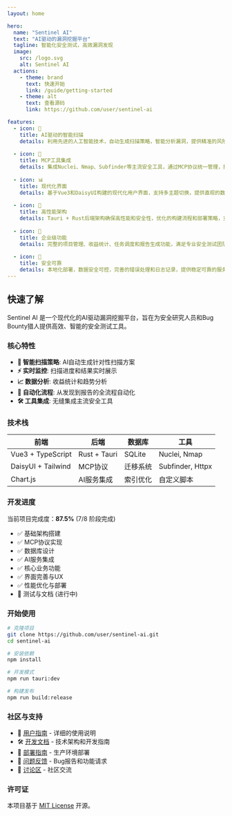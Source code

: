 ```yaml
---
layout: home

hero:
  name: "Sentinel AI"
  text: "AI驱动的漏洞挖掘平台"
  tagline: 智能化安全测试，高效漏洞发现
  image:
    src: /logo.svg
    alt: Sentinel AI
  actions:
    - theme: brand
      text: 快速开始
      link: /guide/getting-started
    - theme: alt
      text: 查看源码
      link: https://github.com/user/sentinel-ai

features:
  - icon: 🤖
    title: AI驱动的智能扫描
    details: 利用先进的人工智能技术，自动生成扫描策略，智能分析漏洞，提供精准的风险评估和修复建议。
  
  - icon: 🔧
    title: MCP工具集成
    details: 集成Nuclei、Nmap、Subfinder等主流安全工具，通过MCP协议统一管理，提供标准化的工具调用接口。
  
  - icon: 📊
    title: 现代化界面
    details: 基于Vue3和DaisyUI构建的现代化用户界面，支持多主题切换，提供直观的数据可视化和用户体验。
  
  - icon: 🚀
    title: 高性能架构
    details: Tauri + Rust后端架构确保高性能和安全性，优化的构建流程和部署策略，支持跨平台运行。
  
  - icon: 💼
    title: 企业级功能
    details: 完整的项目管理、收益统计、任务调度和报告生成功能，满足专业安全测试团队的需求。
  
  - icon: 🔐
    title: 安全可靠
    details: 本地化部署，数据安全可控，完善的错误处理和日志记录，提供稳定可靠的服务。
---
```


## 快速了解

Sentinel AI 是一个现代化的AI驱动漏洞挖掘平台，旨在为安全研究人员和Bug Bounty猎人提供高效、智能的安全测试工具。

### 核心特性

- **🎯 智能扫描策略**: AI自动生成针对性扫描方案
- **⚡ 实时监控**: 扫描进度和结果实时展示
- **📈 数据分析**: 收益统计和趋势分析
- **🔄 自动化流程**: 从发现到报告的全流程自动化
- **🛠️ 工具集成**: 无缝集成主流安全工具

### 技术栈

| 前端 | 后端 | 数据库 | 工具 |
|------|------|--------|------|
| Vue3 + TypeScript | Rust + Tauri | SQLite | Nuclei, Nmap |
| DaisyUI + Tailwind | MCP协议 | 迁移系统 | Subfinder, Httpx |
| Chart.js | AI服务集成 | 索引优化 | 自定义脚本 |

### 开发进度

当前项目完成度：**87.5%** (7/8 阶段完成)

- ✅ 基础架构搭建
- ✅ MCP协议实现  
- ✅ 数据库设计
- ✅ AI服务集成
- ✅ 核心业务功能
- ✅ 界面完善与UX
- ✅ 性能优化与部署
- 🚧 测试与文档 (进行中)

### 开始使用

```bash
# 克隆项目
git clone https://github.com/user/sentinel-ai.git
cd sentinel-ai

# 安装依赖
npm install

# 开发模式
npm run tauri:dev

# 构建发布
npm run build:release
```

### 社区与支持

- 📖 [用户指南](/guide/introduction) - 详细的使用说明
- 🛠️ [开发文档](/development/architecture) - 技术架构和开发指南  
- 🚀 [部署指南](/deployment/production) - 生产环境部署
- 🐛 [问题反馈](https://github.com/user/sentinel-ai/issues) - Bug报告和功能请求
- 💬 [讨论区](https://github.com/user/sentinel-ai/discussions) - 社区交流

### 许可证

本项目基于 [MIT License](https://github.com/user/sentinel-ai/blob/main/LICENSE) 开源。 